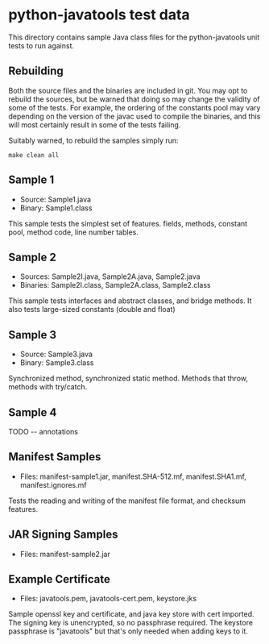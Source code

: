 # python-javatools test data

This directory contains sample Java class files for the
python-javatools unit tests to run against.


## Rebuilding

Both the source files and the binaries are included in git. You may
opt to rebuild the sources, but be warned that doing so may change the
validity of some of the tests. For example, the ordering of the
constants pool may vary depending on the version of the javac used to
compile the binaries, and this will most certainly result in some of
the tests failing.

Suitably warned, to rebuild the samples simply run:

```make clean all```


## Sample 1

- Source: Sample1.java
- Binary: Sample1.class

This sample tests the simplest set of features. fields, methods,
constant pool, method code, line number tables.


## Sample 2

- Sources: Sample2I.java, Sample2A.java, Sample2.java
- Binaries: Sample2I.class, Sample2A.class, Sample2.class

This sample tests interfaces and abstract classes, and bridge
methods. It also tests large-sized constants (double and float)


## Sample 3

- Source: Sample3.java
- Binary: Sample3.class

Synchronized method, synchronized static method. Methods that throw,
methods with try/catch.


## Sample 4

TODO -- annotations


## Manifest Samples

- Files: manifest-sample1.jar, manifest.SHA-512.mf, manifest.SHA1.mf,
  manifest.ignores.mf

Tests the reading and writing of the manifest file format, and
checksum features.


## JAR Signing Samples

- Files:  manifest-sample2.jar


## Example Certificate

- Files: javatools.pem, javatools-cert.pem, keystore.jks

Sample openssl key and certificate, and java key store with cert
imported. The signing key is unencrypted, so no passphrase
required. The keystore passphrase is "javatools" but that's only
needed when adding keys to it.
